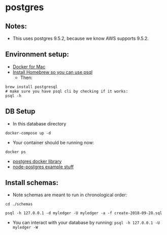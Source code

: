 # postgres

## Notes:
* This uses postgres 9.5.2, because we know AWS supports 9.5.2.

## Environment setup:
* [Docker for Mac](https://docs.docker.com/docker-for-mac/install/)
* [Install Homebrew so you can use psql](https://brew.sh/)
  * Then:
```
brew install postgresql
# make sure you have psql cli by checking if it works:
psql -h
```

## DB Setup
* In this database directory
```
docker-compose up -d
```

* Your container should be running now:
```
docker ps
```

* [postgres docker library](https://hub.docker.com/_/postgres/)
* [node-postgres example stuff](https://node-postgres.com/)

## Install schemas:
* Note schemas are meant to run in chronological order:
```
cd ./schemas

psql -h 127.0.0.1 -d myledger -U myledger -a -f create-2018-09-28.sql

```

* You can interact with your database by running:
`psql -h 127.0.0.1 -U myledger -W`
